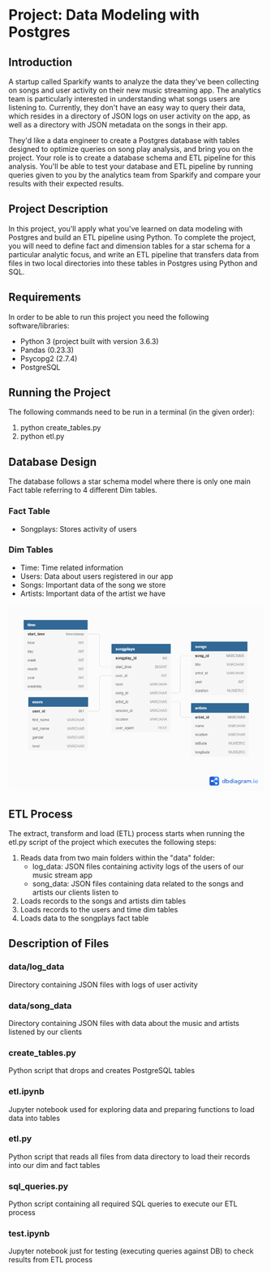 # Project: Data Modeling with Postgres
## Introduction
A startup called Sparkify wants to analyze the data they've been collecting on songs and user activity on their new music streaming app. The analytics team is particularly interested in understanding what songs users are listening to. Currently, they don't have an easy way to query their data, which resides in a directory of JSON logs on user activity on the app, as well as a directory with JSON metadata on the songs in their app.

They'd like a data engineer to create a Postgres database with tables designed to optimize queries on song play analysis, and bring you on the project. Your role is to create a database schema and ETL pipeline for this analysis. You'll be able to test your database and ETL pipeline by running queries given to you by the analytics team from Sparkify and compare your results with their expected results.

## Project Description
In this project, you'll apply what you've learned on data modeling with Postgres and build an ETL pipeline using Python. To complete the project, you will need to define fact and dimension tables for a star schema for a particular analytic focus, and write an ETL pipeline that transfers data from files in two local directories into these tables in Postgres using Python and SQL. 

## Requirements
In order to be able to run this project you need the following software/libraries:
- Python 3 (project built with version 3.6.3)
- Pandas (0.23.3)
- Psycopg2 (2.7.4)
- PostgreSQL

## Running the Project
The following commands need to be run in a terminal (in the given order):
1. python create_tables.py
2. python etl.py

## Database Design
The database follows a star schema model where there is only one main Fact table referring to 4 different Dim tables.

### Fact Table
- Songplays: Stores activity of users

### Dim Tables
- Time: Time related information
- Users: Data about users registered in our app
- Songs: Important data of the song we store
- Artists: Important data of the artist we have

![Sparkify, DB Diagram](./db_diagram.png)

## ETL Process
The extract, transform and load (ETL) process starts when running the etl.py script of the project which executes the following steps:
1. Reads data from two main folders within the "data" folder:
    - log_data: JSON files containing activity logs of the users of our music stream app 
    - song_data: JSON files containing data related to the songs and artists our clients listen to
2. Loads records to the songs and artists dim tables
3. Loads records to the users and time dim tables
4. Loads data to the songplays fact table

## Description of Files
### data/log_data
Directory containing JSON files with logs of user activity
### data/song_data
Directory containing JSON files with data about the music and artists listened by our clients
### create_tables.py
Python script that drops and creates PostgreSQL tables
### etl.ipynb
Jupyter notebook used for exploring data and preparing functions to load data into tables
### etl.py
Python script that reads all files from data directory to load their records into our dim and fact tables
### sql_queries.py
Python script containing all required SQL queries to execute our ETL process
### test.ipynb
Jupyter notebook just for testing (executing queries against DB) to check results from ETL process
